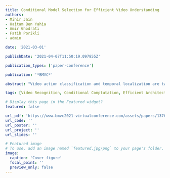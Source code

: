 ```yaml
---
title: Conditional Model Selection for Efficient Video Understanding
authors:
- Mihir Jain
- Haitam Ben Yahia
- Amir Ghodrati
- Fatih Porikli
- admin

date: '2021-03-01'

publishDate: '2021-04-07T11:50:19.097855Z'

publication_types: ['paper-conference']

publication: '*BMVC*'

abstract: "Video action classification and temporal localization are two key components of video understanding where we witnessed significant progress leveraging neural network architectures. Recently, the research focus in this area shifted towards computationally efficient solutions to support real-world applications. Existing methods mainly aim to pick salient frames or video clips with fixed architectures. As an alternative, here, we propose to learn policies to select the most efficient neural model conditioned on the given input video. Specifically, we train a novel model-selector offline with modelaffinity annotations that consolidate recognition quality and efficiency. Further, we incorporate the disparity between appearance and motion to estimate action background priors that enable efficient action localization without temporal annotations. To the best of our knowledge, this is the first attempt at computationally efficient action localization. We report classification results on two video benchmarks, Kinetics and multi-label HVU, and show that our method achieves state-of-the-art results while allowing a trade-off between accuracy and efficiency. For localization, we present evaluations on Thumos’14 and MultiThumos, where our approach improves or maintains the state-of-the-art performance while using only a fraction of the computation."

tags: [Video Recognition, Conditional Comptutation, Efficient Architectures]

# Display this page in the Featured widget?
featured: false

url_pdf: 'https://www.bmvc2021-virtualconference.com/assets/papers/1376.pdf'
url_code: ''
url_poster: ''
url_project: ''
url_slides: ''

# Featured image
# To use, add an image named `featured.jpg/png` to your page's folder.
image:
  caption: 'Cover figure'
  focal_point: ''
  preview_only: false
---
```

